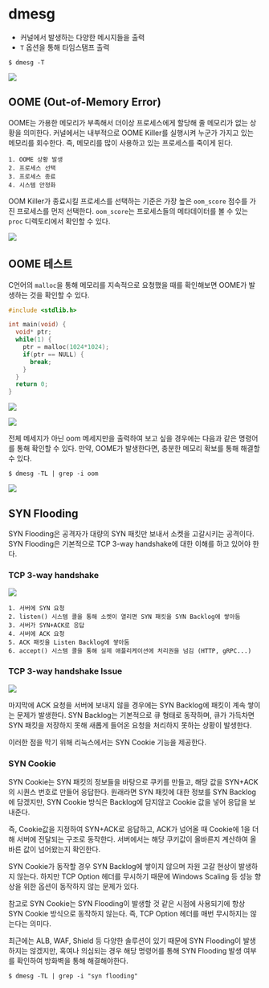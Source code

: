 # dmesg

- 커널에서 발생하는 다양한 메시지들을 출력
- `T` 옵션을 통해 타임스탬프 출력

```shell
$ dmesg -T
```

![](/docs/dmesg/images/dmesg-T.png)

## OOME (Out-of-Memory Error)

OOME는 가용한 메모리가 부족해서 더이상 프로세스에게 할당해 줄 메모리가 없는 상황을 의미한다. 커널에서는 내부적으로 OOME Killer를 실행시켜 누군가 가지고 있는 메모리를 회수한다. 즉, 메모리를 많이 사용하고 있는 프로세스를 죽이게 된다.

```
1. OOME 상황 발생
2. 프로세스 선택
3. 프로세스 종료
4. 시스템 안정화
```

OOM Killer가 종료시킬 프로세스를 선택하는 기준은 가장 높은 `oom_score` 점수를 가진 프로세스를 먼저 선택한다. `oom_score`는 프로세스들의 메타데이터를 볼 수 있는 `proc` 디렉토리에서 확인할 수 있다.

![](/docs/dmesg/images/dmesg-proc-oom-score.png)

## OOME 테스트

C언어의 `malloc`을 통해 메모리를 지속적으로 요청했을 때를 확인해보면 OOME가 발생하는 것을 확인할 수 있다.

```c
#include <stdlib.h>

int main(void) {
  void* ptr;
  while(1) {
    ptr = malloc(1024*1024);
    if(ptr == NULL) {
      break;
    }
  }
  return 0;
}
```

![](/docs/dmesg/images/c.png)

![](/docs/dmesg/images/dmesg-oom-killer.png)

전체 메세지가 아닌 oom 메세지만을 출력하여 보고 싶을 경우에는 다음과 같은 명령어를 통해 확인할 수 있다. 만약, OOME가 발생한다면, 충분한 메모리 확보를 통해 해결할 수 있다.

```shell
$ dmesg -TL | grep -i oom
```

![](/docs/dmesg/images/dmesg-oom.png)

## SYN Flooding

SYN Flooding은 공격자가 대량의 SYN 패킷만 보내서 소켓을 고갈시키는 공격이다. SYN Flooding은 기본적으로 TCP 3-way handshake에 대한 이해를 하고 있어야 한다.

### TCP 3-way handshake

![](/docs/dmesg/images/tcp-3-way-handshake.png)

```
1. 서버에 SYN 요청
2. listen() 시스템 콜을 통해 소켓이 열리면 SYN 패킷을 SYN Backlog에 쌓아둠
3. 서버가 SYN+ACK로 응답
4. 서버에 ACK 요청
5. ACK 패킷을 Listen Backlog에 쌓아둠
6. accept() 시스템 콜을 통해 실제 애플리케이션에 처리권을 넘김 (HTTP, gRPC...)
```

### TCP 3-way handshake Issue

![](/docs/dmesg/images/tcp-3-way-handshake-issue.png)

마지막에 ACK 요청을 서버에 보내지 않을 경우에는 SYN Backlog에 패킷이 계속 쌓이는 문제가 발생한다. SYN Backlog는 기본적으로 큐 형태로 동작하며, 큐가 가득차면 SYN 패킷을 저장하지 못해 새롭게 들어온 요청을 처리하지 못하는 상황이 발생한다.

이러한 점을 막기 위해 리눅스에서는 SYN Cookie 기능을 제공한다.

### SYN Cookie

SYN Cookie는 SYN 패킷의 정보들을 바탕으로 쿠키를 만들고, 해당 값을 SYN+ACK의 시퀀스 번호로 만들어 응답한다. 원래라면 SYN 패킷에 대한 정보를 SYN Backlog에 담겠지만, SYN Cookie 방식은 Backlog에 담지않고 Cookie 값을 넣어 응답을 보내준다.

즉, Cookie값을 지정하여 SYN+ACK로 응답하고, ACK가 넘어올 때 Cookie에 1을 더해 서버에 전달되는 구조로 동작한다. 서버에서는 해당 쿠키값이 올바른지 계산하여 올바른 값이 넘어왔는지 확인한다.

SYN Cookie가 동작할 경우 SYN Backlog에 쌓이지 않으며 자원 고갈 현상이 발생하지 않는다. 하지만 TCP Option 헤더를 무시하기 때문에 Windows Scaling 등 성능 향상을 위한 옵션이 동작하지 않는 문제가 있다.

참고로 SYN Cookie는 SYN Flooding이 발생할 것 같은 시점에 사용되기에 항상 SYN Cookie 방식으로 동작하지 않는다. 즉, TCP Option 헤더를 매번 무시하지는 않는다는 의미다.

최근에는 ALB, WAF, Shield 등 다양한 솔루션이 있기 때문에 SYN Flooding이 발생하지는 않겠지만, 혹여나 의심되는 경우 해당 명령어를 통해 SYN Flooding 발생 여부를 확인하여 방화벽을 통해 해결해야한다.

```shell
$ dmesg -TL | grep -i "syn flooding"
```
